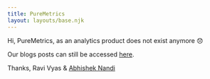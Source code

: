 ```yaml
---
title: PureMetrics
layout: layouts/base.njk
---
```



Hi, PureMetrics, as an analytics product does not exist anymore 😞 

Our blogs posts can still be accessed [here](http://medium.com/insights-metrics).  

Thanks, Ravi Vyas & [Abhishek Nandi](https://www.abhisheknandi.com/)

